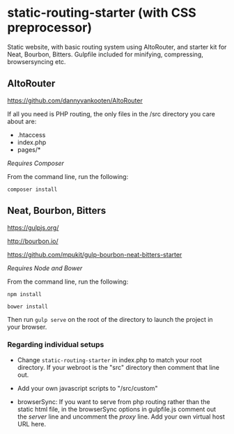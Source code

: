 # static-routing-starter (with CSS preprocessor)
Static website, with basic routing system using AltoRouter, and starter kit for Neat, Bourbon, Bitters.  Gulpfile included for minifying, compressing, browsersyncing etc.


## AltoRouter

https://github.com/dannyvankooten/AltoRouter

If all you need is PHP routing, the only files in the /src directory you care about are:

- .htaccess
- index.php
- pages/*

*Requires Composer*

From the command line, run the following:

`composer install`


## Neat, Bourbon, Bitters

https://gulpjs.org/

http://bourbon.io/

https://github.com/mpukit/gulp-bourbon-neat-bitters-starter

*Requires Node and Bower*

From the command line, run the following:

`npm install`

`bower install`

Then run `gulp serve` on the root of the directory to launch the project in your browser.



### Regarding individual setups

- Change `static-routing-starter` in index.php to match your root directory. If your webroot is the "src" directory then comment that line out.

- Add your own javascript scripts to "/src/custom"

- browserSync:  If you want to serve from php routing rather than the static html file, in the browserSync options in gulpfile.js comment out the *server* line and uncomment the *proxy* line.  Add your own virtual host URL here.